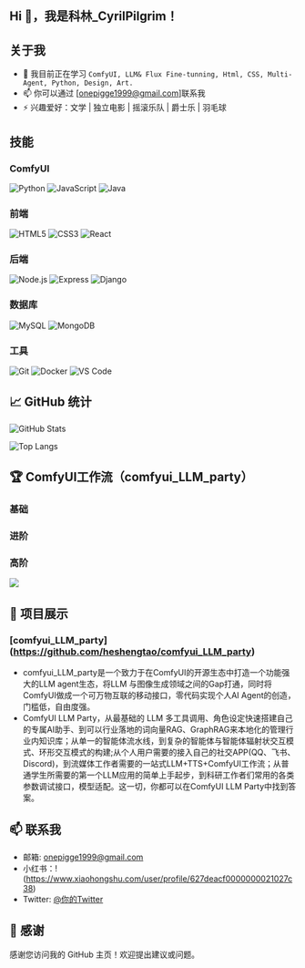 ## Hi 👋，我是科林_CyrilPilgrim！

## 关于我
- 🌱 我目前正在学习 `ComfyUI, LLM& Flux Fine-tunning, Html, CSS, Multi-Agent, Python, Design, Art. `
- 📫 你可以通过 [onepigge1999@gmail.com]联系我
- ⚡ 兴趣爱好：文学 | 独立电影 | 摇滚乐队 | 爵士乐 | 羽毛球

## 技能
### ComfyUI
![Python](https://img.shields.io/badge/Python-3776AB?style=flat&logo=python&logoColor=white)
![JavaScript](https://img.shields.io/badge/JavaScript-323330?style=flat&logo=javascript&logoColor=F7DF1E)
![Java](https://img.shields.io/badge/Java-007396?style=flat&logo=java&logoColor=white)

### 前端
![HTML5](https://img.shields.io/badge/HTML5-E34F26?style=flat&logo=html5&logoColor=white)
![CSS3](https://img.shields.io/badge/CSS3-1572B6?style=flat&logo=css3&logoColor=white)
![React](https://img.shields.io/badge/React-20232A?style=flat&logo=react&logoColor=61DAFB)

### 后端
![Node.js](https://img.shields.io/badge/Node.js-339933?style=flat&logo=node.js&logoColor=white)
![Express](https://img.shields.io/badge/Express-000000?style=flat&logo=express&logoColor=white)
![Django](https://img.shields.io/badge/Django-092E20?style=flat&logo=django&logoColor=white)

### 数据库
![MySQL](https://img.shields.io/badge/MySQL-4479A1?style=flat&logo=mysql&logoColor=white)
![MongoDB](https://img.shields.io/badge/MongoDB-47A248?style=flat&logo=mongodb&logoColor=white)

### 工具
![Git](https://img.shields.io/badge/Git-F05032?style=flat&logo=git&logoColor=white)
![Docker](https://img.shields.io/badge/Docker-2496ED?style=flat&logo=docker&logoColor=white)
![VS Code](https://img.shields.io/badge/VS%20Code-007ACC?style=flat&logo=visual%20studio%20code&logoColor=white)

## 📈 GitHub 统计
![GitHub Stats](https://github-readme-stats.vercel.app/api?username=你的GitHub用户名&show_icons=true&theme=radical)

![Top Langs](https://github-readme-stats.vercel.app/api/top-langs/?username=你的GitHub用户名&layout=compact&theme=radical)

## 🏆 ComfyUI工作流（comfyui_LLM_party）
### 基础

### 进阶

### 高阶

![](https://github-profile-trophy.vercel.app/?username=你的GitHub用户名&theme=juicyfresh)

## 💼 项目展示
### **[comfyui_LLM_party]**(https://github.com/heshengtao/comfyui_LLM_party)
- comfyui_LLM_party是一个致力于在ComfyUI的开源生态中打造一个功能强大的LLM agent生态，将LLM 与图像生成领域之间的Gap打通，同时将ComfyUI做成一个可万物互联的移动接口，零代码实现个人AI Agent的创造，门槛低，自由度强。
- ComfyUI LLM Party，从最基础的 LLM 多工具调用、角色设定快速搭建自己的专属AI助手、到可以行业落地的词向量RAG、GraphRAG来本地化的管理行业内知识库；从单一的智能体流水线，到复杂的智能体与智能体辐射状交互模式、环形交互模式的构建;从个人用户需要的接入自己的社交APP(QQ、飞书、Discord)，到流媒体工作者需要的一站式LLM+TTS+ComfyUI工作流；从普通学生所需要的第一个LLM应用的简单上手起步，到科研工作者们常用的各类参数调试接口，模型适配。这一切，你都可以在ComfyUI LLM Party中找到答案。


## 📫 联系我
- 邮箱: onepigge1999@gmail.com
- 小红书：!(https://www.xiaohongshu.com/user/profile/627deacf0000000021027c38)
- Twitter: [@你的Twitter](https://twitter.com/你的用户名)

## 🤝 感谢
感谢您访问我的 GitHub 主页！欢迎提出建议或问题。



